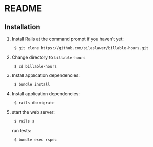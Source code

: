 # README

## Installation

1. Install Rails at the command prompt if you haven't yet:

        $ git clone https://github.com/silaslawer/billable-hours.git

2. Change directory to `billable-hours` 

        $ cd billable-hours


3. Install application dependencies:

        $ bundle install

4. Install application dependencies:

        $ rails db:migrate

5. start the web server:

        $ rails s

    run tests:

        $ bundle exec rspec